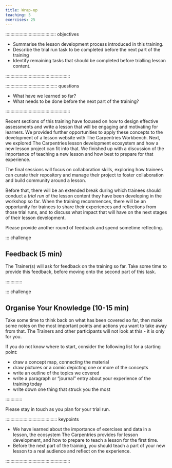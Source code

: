 ```yaml
---
title: Wrap-up
teaching: 5
exercises: 25
---
```


::::::::::::::::::::::::::::::::::::::: objectives

- Summarise the lesson development process introduced in this training.
- Describe the trial run task to be completed before the next part of the training
- Identify remaining tasks that should be completed before trialling lesson content.

::::::::::::::::::::::::::::::::::::::::::::::::::

:::::::::::::::::::::::::::::::::::::::: questions

- What have we learned so far?
- What needs to be done before the next part of the training?

::::::::::::::::::::::::::::::::::::::::::::::::::

Recent sections of this training have focused on how to design effective
assessments and write a lesson that will be engaging and motivating for learners.
We provided further opportunities to apply these concepts to the development
of a lesson website with The Carpentries Workbench.
Next, we explored The Carpentries lesson development ecosystem and how a new lesson
project can fit into that.
We finished up with a discussion of the importance of teaching a new lesson
and how best to prepare for that experience.

The final sessions will focus on collaboration skills, exploring how trainees can
curate their repository and manage their project to foster collaboration and
build community around a lesson.

Before that, there will be an extended break during which trainees should conduct a
_trial run_ of the lesson content they have been developing in the workshop so far.
When the training recommences,
there will be an opportunity for trainees to share their experiences and reflections
from those trial runs, and to discuss what impact that will have on the next stages
of their lesson development.

Please provide another round of feedback and spend sometime reflecting.

::: challenge

## Feedback (5 min)

The Trainer(s) will ask for feedback on the training so far.
Take some time to provide this feedback, before moving onto the second part of this task.

:::::::::::::

::: challenge

## Organise Your Knowledge (10-15 min)

Take some time to think back on what has been covered so far, 
then make some notes on the most important points and actions you want to take away from that.
The Trainers and other participants will not look at this - it is only for you.

If you do not know where to start, consider the following list for a starting point:

- draw a concept map, connecting the material
- draw pictures or a comic depicting one or more of the concepts
- write an outline of the topics we covered
- write a paragraph or “journal” entry about your experience of the training today
- write down one thing that struck you the most

:::::::::::::

Please stay in touch as you plan for your trial run.

:::::::::::::::::::::::::::::::::::::::: keypoints

- We have learned about the importance of exercises and data in a lesson, the ecosystem The Carpentries provides for lesson development, and how to prepare to teach a lesson for the first time.
- Before the next part of the training, you should teach a part of your new lesson to a real audience and reflect on the experience.

::::::::::::::::::::::::::::::::::::::::::::::::::



